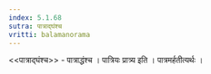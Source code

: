 ```yaml
---
index: 5.1.68
sutra: पात्राद्घंश्च
vritti: balamanorama
---
```


<<पात्राद्घंश्च>> - पात्राद्धंश्च । पात्रियः प्रात्र्य इति । पात्रमर्हतीत्यर्थः । 